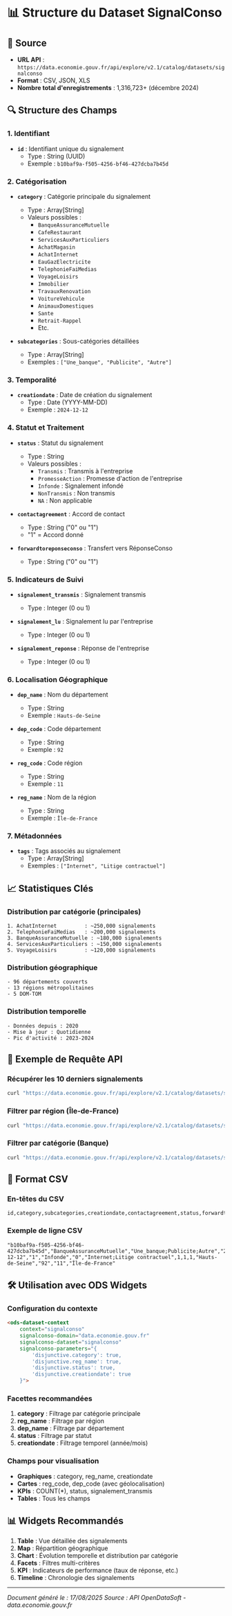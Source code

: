 # 📊 Structure du Dataset SignalConso

## 📁 Source
- **URL API** : `https://data.economie.gouv.fr/api/explore/v2.1/catalog/datasets/signalconso`
- **Format** : CSV, JSON, XLS
- **Nombre total d'enregistrements** : 1,316,723+ (décembre 2024)

## 🔍 Structure des Champs

### 1. **Identifiant**
- **`id`** : Identifiant unique du signalement
  - Type : String (UUID)
  - Exemple : `b10baf9a-f505-4256-bf46-427dcba7b45d`

### 2. **Catégorisation**
- **`category`** : Catégorie principale du signalement
  - Type : Array[String]
  - Valeurs possibles :
    - `BanqueAssuranceMutuelle`
    - `CafeRestaurant`
    - `ServicesAuxParticuliers`
    - `AchatMagasin`
    - `AchatInternet`
    - `EauGazElectricite`
    - `TelephonieFaiMedias`
    - `VoyageLoisirs`
    - `Immobilier`
    - `TravauxRenovation`
    - `VoitureVehicule`
    - `AnimauxDomestiques`
    - `Sante`
    - `Retrait-Rappel`
    - Etc.

- **`subcategories`** : Sous-catégories détaillées
  - Type : Array[String]
  - Exemples : `["Une_banque", "Publicite", "Autre"]`

### 3. **Temporalité**
- **`creationdate`** : Date de création du signalement
  - Type : Date (YYYY-MM-DD)
  - Exemple : `2024-12-12`

### 4. **Statut et Traitement**
- **`status`** : Statut du signalement
  - Type : String
  - Valeurs possibles :
    - `Transmis` : Transmis à l'entreprise
    - `PromesseAction` : Promesse d'action de l'entreprise
    - `Infonde` : Signalement infondé
    - `NonTransmis` : Non transmis
    - `NA` : Non applicable

- **`contactagreement`** : Accord de contact
  - Type : String ("0" ou "1")
  - "1" = Accord donné

- **`forwardtoreponseconso`** : Transfert vers RéponseConso
  - Type : String ("0" ou "1")

### 5. **Indicateurs de Suivi**
- **`signalement_transmis`** : Signalement transmis
  - Type : Integer (0 ou 1)

- **`signalement_lu`** : Signalement lu par l'entreprise
  - Type : Integer (0 ou 1)

- **`signalement_reponse`** : Réponse de l'entreprise
  - Type : Integer (0 ou 1)

### 6. **Localisation Géographique**
- **`dep_name`** : Nom du département
  - Type : String
  - Exemple : `Hauts-de-Seine`

- **`dep_code`** : Code département
  - Type : String
  - Exemple : `92`

- **`reg_code`** : Code région
  - Type : String
  - Exemple : `11`

- **`reg_name`** : Nom de la région
  - Type : String
  - Exemple : `Île-de-France`

### 7. **Métadonnées**
- **`tags`** : Tags associés au signalement
  - Type : Array[String]
  - Exemples : `["Internet", "Litige contractuel"]`

## 📈 Statistiques Clés

### Distribution par catégorie (principales)
```
1. AchatInternet         : ~250,000 signalements
2. TelephonieFaiMedias   : ~200,000 signalements
3. BanqueAssuranceMutuelle : ~180,000 signalements
4. ServicesAuxParticuliers : ~150,000 signalements
5. VoyageLoisirs         : ~120,000 signalements
```

### Distribution géographique
```
- 96 départements couverts
- 13 régions métropolitaines
- 5 DOM-TOM
```

### Distribution temporelle
```
- Données depuis : 2020
- Mise à jour : Quotidienne
- Pic d'activité : 2023-2024
```

## 🔄 Exemple de Requête API

### Récupérer les 10 derniers signalements
```bash
curl "https://data.economie.gouv.fr/api/explore/v2.1/catalog/datasets/signalconso/records?limit=10&order_by=creationdate%20desc"
```

### Filtrer par région (Île-de-France)
```bash
curl "https://data.economie.gouv.fr/api/explore/v2.1/catalog/datasets/signalconso/records?where=reg_name%3D%22%C3%8Ele-de-France%22&limit=10"
```

### Filtrer par catégorie (Banque)
```bash
curl "https://data.economie.gouv.fr/api/explore/v2.1/catalog/datasets/signalconso/records?where=category%3D%22BanqueAssuranceMutuelle%22&limit=10"
```

## 📝 Format CSV

### En-têtes du CSV
```csv
id,category,subcategories,creationdate,contactagreement,status,forwardtoreponseconso,tags,signalement_transmis,signalement_lu,signalement_reponse,dep_name,dep_code,reg_code,reg_name
```

### Exemple de ligne CSV
```csv
"b10baf9a-f505-4256-bf46-427dcba7b45d","BanqueAssuranceMutuelle","Une_banque;Publicite;Autre","2024-12-12","1","Infonde","0","Internet;Litige contractuel",1,1,1,"Hauts-de-Seine","92","11","Île-de-France"
```

## 🛠️ Utilisation avec ODS Widgets

### Configuration du contexte
```html
<ods-dataset-context 
    context="signalconso" 
    signalconso-domain="data.economie.gouv.fr" 
    signalconso-dataset="signalconso"
    signalconso-parameters="{
        'disjunctive.category': true,
        'disjunctive.reg_name': true,
        'disjunctive.status': true,
        'disjunctive.creationdate': true
    }">
```

### Facettes recommandées
1. **category** : Filtrage par catégorie principale
2. **reg_name** : Filtrage par région
3. **dep_name** : Filtrage par département
4. **status** : Filtrage par statut
5. **creationdate** : Filtrage temporel (année/mois)

### Champs pour visualisation
- **Graphiques** : category, reg_name, creationdate
- **Cartes** : reg_code, dep_code (avec géolocalisation)
- **KPIs** : COUNT(*), status, signalement_transmis
- **Tables** : Tous les champs

## 📊 Widgets Recommandés

1. **Table** : Vue détaillée des signalements
2. **Map** : Répartition géographique
3. **Chart** : Évolution temporelle et distribution par catégorie
4. **Facets** : Filtres multi-critères
5. **KPI** : Indicateurs de performance (taux de réponse, etc.)
6. **Timeline** : Chronologie des signalements

---

*Document généré le : 17/08/2025*
*Source : API OpenDataSoft - data.economie.gouv.fr*